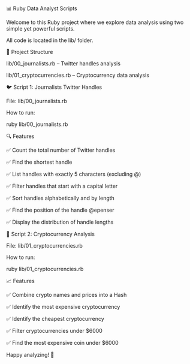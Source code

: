 📊 Ruby Data Analyst Scripts

Welcome to this Ruby project where we explore data analysis using two simple yet powerful scripts.

All code is located in the lib/ folder.

📁 Project Structure

lib/00_journalists.rb – Twitter handles analysis

lib/01_cryptocurrencies.rb – Cryptocurrency data analysis

🐦 Script 1: Journalists Twitter Handles

File: lib/00_journalists.rb

How to run:

ruby lib/00_journalists.rb

🔍 Features

✅ Count the total number of Twitter handles

✅ Find the shortest handle

✅ List handles with exactly 5 characters (excluding @)

✅ Filter handles that start with a capital letter

✅ Sort handles alphabetically and by length

✅ Find the position of the handle @epenser

✅ Display the distribution of handle lengths

💸 Script 2: Cryptocurrency Analysis

File: lib/01_cryptocurrencies.rb

How to run:

ruby lib/01_cryptocurrencies.rb

📈 Features

✅ Combine crypto names and prices into a Hash

✅ Identify the most expensive cryptocurrency

✅ Identify the cheapest cryptocurrency

✅ Filter cryptocurrencies under $6000

✅ Find the most expensive coin under $6000

Happy analyzing! 🚀
